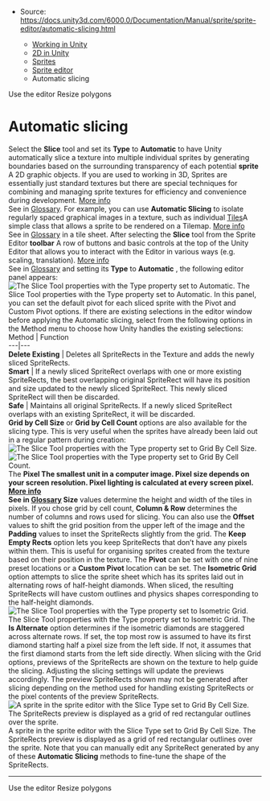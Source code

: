 * Source: https://docs.unity3d.com/6000.0/Documentation/Manual/sprite/sprite-editor/automatic-slicing.html

  * [Working in Unity](https://docs.unity3d.com/6000.0/Documentation/Manual/working-in-unity.html)
  * [2D in Unity](https://docs.unity3d.com/6000.0/Documentation/Manual/Unity2D.html)
  * [Sprites](https://docs.unity3d.com/6000.0/Documentation/Manual/sprite/sprite-landing.html)
  * [Sprite editor](https://docs.unity3d.com/6000.0/Documentation/Manual/sprite/sprite-editor/sprite-editor-landing.html)
  * Automatic slicing


[](https://docs.unity3d.com/6000.0/Documentation/Manual/sprite/sprite-editor/use-editor.html)
Use the editor
[](https://docs.unity3d.com/6000.0/Documentation/Manual/sprite/sprite-editor/resize-polygons.html)
Resize polygons
# Automatic slicing
Select the **Slice** tool and set its **Type** to **Automatic** to have Unity automatically slice a texture into multiple individual sprites by generating boundaries based on the surrounding transparency of each potential **sprite** A 2D graphic objects. If you are used to working in 3D, Sprites are essentially just standard textures but there are special techniques for combining and managing sprite textures for efficiency and convenience during development. [More info](https://docs.unity3d.com/6000.0/Documentation/Manual/sprite/sprite-landing.html)  
See in [Glossary](https://docs.unity3d.com/6000.0/Documentation/Manual/Glossary.html#Sprite). For example, you can use **Automatic Slicing** to isolate regularly spaced graphical images in a texture, such as individual [Tiles](https://docs.unity3d.com/Manual/Tilemap-ScriptableTiles-Tile.html)A simple class that allows a sprite to be rendered on a Tilemap. [More info](https://docs.unity3d.com/6000.0/Documentation/Manual/tilemaps/tiles-for-tilemaps/scriptable-tiles/scriptable-tiles-landing.html)  
See in [Glossary](https://docs.unity3d.com/6000.0/Documentation/Manual/Glossary.html#Tile) in a tile sheet.
After selecting the **Slice** tool from the Sprite Editor **toolbar** A row of buttons and basic controls at the top of the Unity Editor that allows you to interact with the Editor in various ways (e.g. scaling, translation). [More info](https://docs.unity3d.com/6000.0/Documentation/Manual/Toolbar.html)  
See in [Glossary](https://docs.unity3d.com/6000.0/Documentation/Manual/Glossary.html#Toolbar) and setting its **Type** to **Automatic** , the following editor panel appears:
![The Slice Tool properties with the Type property set to Automatic.](https://docs.unity3d.com/6000.0/Documentation/uploads/Main/slicing-editor-tool.png) The Slice Tool properties with the Type property set to Automatic.
In this panel, you can set the default pivot for each sliced sprite with the Pivot and Custom Pivot options. If there are existing selections in the editor window before applying the Automatic slicing, select from the following options in the Method menu to choose how Unity handles the existing selections:
Method | Function  
---|---  
**Delete Existing** | Deletes all SpriteRects in the Texture and adds the newly sliced SpriteRects.  
**Smart** | If a newly sliced SpriteRect overlaps with one or more existing SpriteRects, the best overlapping original SpriteRect will have its position and size updated to the newly sliced SpriteRect. This newly sliced SpriteRect will then be discarded.  
**Safe** | Maintains all original SpriteRects. If a newly sliced SpriteRect overlaps with an existing SpriteRect, it will be discarded.  
**Grid by Cell Size** or **Grid by Cell Count** options are also available for the slicing type. This is very useful when the sprites have already been laid out in a regular pattern during creation:
![The Slice Tool properties with the Type property set to Grid By Cell Size.](https://docs.unity3d.com/6000.0/Documentation/uploads/Main/slicing-editor-grid-by-cellsize.png) ![The Slice Tool properties with the Type property set to Grid By Cell Count.](https://docs.unity3d.com/6000.0/Documentation/uploads/Main/slicing-editor-grid-by-cellcount.png)
The ****Pixel** The smallest unit in a computer image. Pixel size depends on your screen resolution. Pixel lighting is calculated at every screen pixel. [More info](https://docs.unity3d.com/6000.0/Documentation/Manual/ShadowPerformance.html)  
See in [Glossary](https://docs.unity3d.com/6000.0/Documentation/Manual/Glossary.html#pixel) Size** values determine the height and width of the tiles in pixels. If you chose grid by cell count, **Column & Row** determines the number of columns and rows used for slicing. You can also use the **Offset** values to shift the grid position from the upper left of the image and the **Padding** values to inset the SpriteRects slightly from the grid. The **Keep Empty Rects** option lets you keep SpriteRects that don’t have any pixels within them. This is useful for organising sprites created from the texture based on their position in the texture. The **Pivot** can be set with one of nine preset locations or a **Custom Pivot** location can be set.
The **Isometric Grid** option attempts to slice the sprite sheet which has its sprites laid out in alternating rows of half-height diamonds. When sliced, the resulting SpriteRects will have custom outlines and physics shapes corresponding to the half-height diamonds.
![The Slice Tool properties with the Type property set to Isometric Grid.](https://docs.unity3d.com/6000.0/Documentation/uploads/Main/slicing-editor-grid-by-iso-grid.png) The Slice Tool properties with the Type property set to Isometric Grid.
The **Is Alternate** option determines if the isometric diamonds are staggered across alternate rows. If set, the top most row is assumed to have its first diamond starting half a pixel size from the left side. If not, it assumes that the first diamond starts from the left side directly.
When slicing with the Grid options, previews of the SpriteRects are shown on the texture to help guide the slicing. Adjusting the slicing settings will update the previews accordingly. The preview SpriteRects shown may not be generated after slicing depending on the method used for handling existing SpriteRects or the pixel contents of the preview SpriteRects.
![A sprite in the sprite editor with the Slice Type set to Grid By Cell Size. The SpriteRects preview is displayed as a grid of red rectangular outlines over the sprite.](https://docs.unity3d.com/6000.0/Documentation/uploads/Main/slicing-editor-preview.png) A sprite in the sprite editor with the Slice Type set to Grid By Cell Size. The SpriteRects preview is displayed as a grid of red rectangular outlines over the sprite.
Note that you can manually edit any SpriteRect generated by any of these **Automatic Slicing** methods to fine-tune the shape of the SpriteRects.
* * *
[](https://docs.unity3d.com/6000.0/Documentation/Manual/sprite/sprite-editor/use-editor.html)
Use the editor
[](https://docs.unity3d.com/6000.0/Documentation/Manual/sprite/sprite-editor/resize-polygons.html)
Resize polygons
